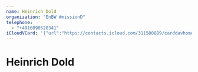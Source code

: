 ```yaml
---
name: Heinrich Dold
organization: "EnBW #missionD"
telephone:
  - "+4916090520341"
iCloudVCard: '{"url":"https://contacts.icloud.com/311500889/carddavhome/card/BBECF740-E360-4551-BDD9-2822126A87DE.vcf","etag":"\"kmfhb0ni\"","data":"BEGIN:VCARD\r\nVERSION:3.0\r\nFN:\r\nN:Dold;Heinrich;;;\r\nUID:24EC165B-FD96-4F2B-9CB1-45B4242B02CB\r\nPRODID:-//Apple Inc.//iOS 12.1.2//EN\r\nREV:2025-04-03T22:16:29Z\r\nORG:EnBW #missionD;\r\nTEL:+4916090520341\r\nEND:VCARD"}'
---
```

# Heinrich Dold